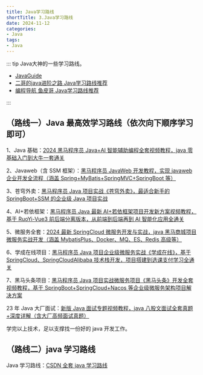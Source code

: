 ```yaml
---
title: Java学习路线
shortTitle: 3.Java学习路线
date: 2024-11-12
categories:
- Java
tags:
- Java
---
```


::: tip
Java大神的一些学习路线。

- [JavaGuide](https://javaguide.cn/)
- [二哥的java进阶之路 Java学习路线推荐](https://javabetter.cn/xuexiluxian/java/yitiaolong.html)
- [编程导航 鱼皮哥 Java学习路线推荐](https://www.codefather.cn/course/1789189862986850306/section/1789190431398928386?type=)

:::


## （路线一）Java 最高效学习路线（依次向下顺序学习即可）

1、Java 基础：[2024 黑马程序员 Java+AI 智能辅助编程全套视频教程，java 零基础入门到大牛一套通关](https://www.bilibili.com/video/BV1gb42177hm)

2、Javaweb（含 SSM 框架）：[黑马程序员 JavaWeb 开发教程，实现 javaweb 企业开发全流程（涵盖 Spring+MyBatis+SpringMVC+SpringBoot 等）](https://www.bilibili.com/video/BV1m84y1w7Tb)

3、苍穹外卖：[黑马程序员 Java 项目实战《苍穹外卖》，最适合新手的 SpringBoot+SSM 的企业级 Java 项目实战](https://www.bilibili.com/video/BV1TP411v7v6)

4、AI+若依框架：[黑马程序员 Java 最新 AI+若依框架项目开发新方案视频教程，基于 RuoYi-Vue3 前后端分离版本，从前端到后端再到 AI 智能化应用全通关](https://www.bilibili.com/video/BV1pf421B71v)

5、微服务全套：[2024 最新 SpringCloud 微服务开发与实战，java 黑马商城项目微服务实战开发（涵盖 MybatisPlus、Docker、MQ、ES、Redis 高级等）](https://www.bilibili.com/video/BV1S142197x7)

6、学成在线项目：[黑马程序员 Java 项目企业级微服务实战《学成在线》，基于 SpringCloud、SpringCloudAlibaba 技术栈开发，项目搭建到选课支付学习全通关](https://www.bilibili.com/video/BV1j8411N7Bm)

7、黑马头条项目：[黑马程序员 Java 项目实战微服务项目《黑马头条》开发全套视频教程，基于 SpringBoot+SpringCloud+Nacos 等企业级微服务架构项目解决方案](https://www.bilibili.com/video/BV1Qs4y1v7x4)

23 年 Java 大厂面试：[新版 Java 面试专题视频教程，java 八股文面试全套真题+深度详解（含大厂高频面试真题）](https://www.bilibili.com/video/BV1yT411H7YK)

学完以上技术，足以支撑找一份好的 java 开发工作。

## （路线二）java 学习路线

Java 学习路线：[CSDN 全套 java 学习路线](https://blog.csdn.net/guorui_java/article/details/120098618)
